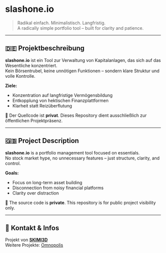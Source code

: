 # slashone.io

> Radikal einfach. Minimalistisch. Langfristig.  
> A radically simple portfolio tool – built for clarity and patience.

---

## 🇩🇪 Projektbeschreibung

**slashone.io** ist ein Tool zur Verwaltung von Kapitalanlagen, das sich auf das Wesentliche konzentriert.  
Kein Börsentrubel, keine unnötigen Funktionen – sondern klare Struktur und volle Kontrolle.

**Ziele:**
- Konzentration auf langfristige Vermögensbildung
- Entkopplung von hektischen Finanzplattformen
- Klarheit statt Reizüberflutung

📌 Der Quellcode ist **privat**. Dieses Repository dient ausschließlich zur öffentlichen Projektpräsenz.

---

## 🇬🇧 Project Description

**slashone.io** is a portfolio management tool focused on essentials.  
No stock market hype, no unnecessary features – just structure, clarity, and control.

**Goals:**
- Focus on long-term asset building
- Disconnection from noisy financial platforms
- Clarity over distraction

📌 The source code is **private**. This repository is for public project visibility only.

---

## 🔗 Kontakt & Infos

Projekt von **[SKIMI3D](https://skimi3d.com)**  
Weitere Projekte: [Omnopolis](https://omnopolis.com)

